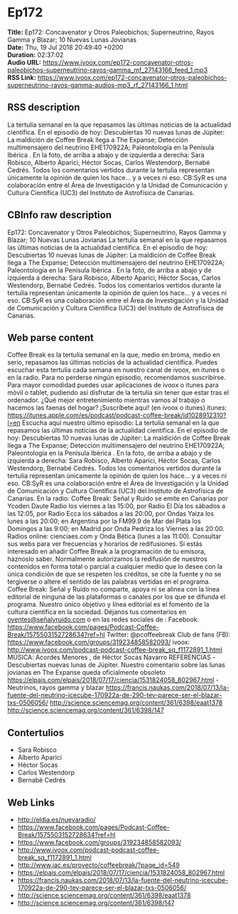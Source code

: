 # Ep172  
**Title:** Ep172: Concavenator y Otros Paleobichos; Superneutrino, Rayos Gamma y Blazar; 10 Nuevas Lunas Jovianas  
**Date:** Thu, 19 Jul 2018 20:49:40 +0200  
**Duration:** 02:37:02  
**Audio URL:** https://www.ivoox.com/ep172-concavenator-otros-paleobichos-superneutrino-rayos-gamma_mf_27143166_feed_1.mp3  
**RSS Link:** https://www.ivoox.com/ep172-concavenator-otros-paleobichos-superneutrino-rayos-gamma-audios-mp3_rf_27143166_1.html  

## RSS description
La tertulia semanal en la que repasamos las últimas noticias de la actualidad científica. En el episodio de hoy: Descubiertas 10 nuevas lunas de Júpiter: La maldición de Coffee Break llega a The Expanse; Detección multimensajero del neutrino EHE170922A; Paleontología en la Penísula Ibérica . En la foto, de arriba a abajo y de izquierda a derecha: Sara Robisco, Alberto Aparici, Héctor Socas, Carlos Westendorp, Bernabé Cedrés. Todos los comentarios vertidos durante la tertulia representan únicamente la opinión de quien los hace… y a veces ni eso. CB:SyR es una colaboración entre el Área de Investigación y la Unidad de Comunicación y Cultura Científica (UC3) del Instituto de Astrofísica de Canarias.

## CBInfo raw description
Ep172: Concavenator y Otros Paleobichos; Superneutrino, Rayos Gamma y Blazar; 10 Nuevas Lunas Jovianas
La tertulia semanal en la que repasamos las últimas noticias de la actualidad científica. En el episodio de hoy: Descubiertas 10 nuevas lunas de Júpiter: La maldición de Coffee Break llega a The Expanse; Detección multimensajero del neutrino EHE170922A; Paleontología en la Penísula Ibérica . En la foto, de arriba a abajo y de izquierda a derecha: Sara Robisco, Alberto Aparici, Héctor Socas, Carlos Westendorp, Bernabé Cedrés. Todos los comentarios vertidos durante la tertulia representan únicamente la opinión de quien los hace… y a veces ni eso. CB:SyR es una colaboración entre el Área de Investigación y la Unidad de Comunicación y Cultura Científica (UC3) del Instituto de Astrofísica de Canarias.


## Web parse content
Coffee Break es la tertulia semanal en la que, medio en broma, medio en serio, repasamos las últimas noticias de la actualidad científica. Puedes escuchar esta tertulia cada semana en nuestro canal de ivoox, en itunes o en la radio. Para no perderse ningún episodio, recomendamos suscribirse. Para mayor comodidad puedes usar aplicaciones de ivoox o itunes para móvil o tablet, pudiendo así disfrutar de la tertulia sin tener que estar tras el ordenador. ¿Qué mejor entretenimiento mientras vamos al trabajo o hacemos las faenas del hogar? ¡Suscríbete aquí! (en ivoox o itunes) itunes: https://itunes.apple.com/es/podcast/podcast-coffee-break/id1028912310?l=en Escucha aquí nuestro último episodio: La tertulia semanal en la que repasamos las últimas noticias de la actualidad científica. En el episodio de hoy: Descubiertas 10 nuevas lunas de Júpiter: La maldición de Coffee Break llega a The Expanse; Detección multimensajero del neutrino EHE170922A; Paleontología en la Penísula Ibérica . En la foto, de arriba a abajo y de izquierda a derecha: Sara Robisco, Alberto Aparici, Héctor Socas, Carlos Westendorp, Bernabé Cedrés. Todos los comentarios vertidos durante la tertulia representan únicamente la opinión de quien los hace… y a veces ni eso. CB:SyR es una colaboración entre el Área de Investigación y la Unidad de Comunicación y Cultura Científica (UC3) del Instituto de Astrofísica de Canarias. En la radio: Coffee Break: Señal y Ruido se emite en Canarias por Ycoden Daute Radio los viernes a las 15:00, por Radio El Día los sábados a las 12:05, por Radio Ecca los sábados a las 20:00, por Ondas Yaiza los lunes a las 20:00; en Argentina por la FM99.9 de Mar del Plata los Domingos a las 9:00; en Madrid por Onda Pedriza los Viernes a las 20:00. Radios online: cienciaes.com y Onda Bética (lunes a las 11:00). Consultar sus webs para ver frecuencias y horarios de redifusiones. Si estás interesado en añadir Coffee Break a la programación de tu emisora, háznoslo saber. Normalmente autorizamos la redifusión de nuestros contenidos en forma total o parcial a cualquier medio que lo desee con la única condición de que se respeten los créditos, se cite la fuente y no se tergiverse o altere el sentido de las palabras vertidas en el programa. Coffee Break: Señal y Ruido no comparte, apoya ni se alinea con la línea editorial de ninguna de las plataformas o canales por los que se difunda el programa. Nuestro único objetivo y línea editorial es el fomento de la cultura científica en la sociedad. Déjanos tus comentarios en oyentes@señalyruido.com o en las redes sociales de : Facebook: https://www.facebook.com/pages/Podcast-Coffee-Break/1575503152728634?ref=hl Twitter: @pcoffeebreak Club de fans (FB): https://www.facebook.com/groups/319234858582093/ ivoox: http://www.ivoox.com/podcast-podcast-coffee-break_sq_f1172891_1.html MÚSICA: Acordes Menores , de Héctor Socas Navarro REFERENCIAS -Descubiertas nuevas lunas de Júpiter. Nuestro comentario sobre las lunas jovianas en The Expanse queda oficialmente obsoleto https://elpais.com/elpais/2018/07/17/ciencia/1531824058_802967.html -Neutrinos, rayos gamma y blazar https://francis.naukas.com/2018/07/13/la-fuente-del-neutrino-icecube-170922a-de-290-tev-parece-ser-el-blazar-txs-0506056/ http://science.sciencemag.org/content/361/6398/eaat1378 http://science.sciencemag.org/content/361/6398/147

## Contertulios
- Sara Robisco
- Alberto Aparici
- Héctor Socas
- Carlos Westendorp
- Bernabé Cedrés
## Web Links
- http://eldia.es/nuevaradio/
- https://www.facebook.com/pages/Podcast-Coffee-Break/1575503152728634?ref=hl
- https://www.facebook.com/groups/319234858582093/
- http://www.ivoox.com/podcast-podcast-coffee-break_sq_f1172891_1.html
- http://www.iac.es/proyecto/coffeebreak/?page_id=549
- https://elpais.com/elpais/2018/07/17/ciencia/1531824058_802967.html
- https://francis.naukas.com/2018/07/13/la-fuente-del-neutrino-icecube-170922a-de-290-tev-parece-ser-el-blazar-txs-0506056/
- http://science.sciencemag.org/content/361/6398/eaat1378
- http://science.sciencemag.org/content/361/6398/147